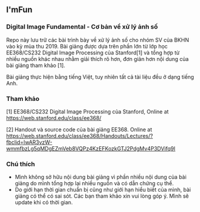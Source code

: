 ## I'mFun
### Digital Image Fundamental - Cơ bản về xử lý ảnh số 

Repo này lưu trữ các bài trình bày về xử lý ảnh số cho nhóm SV của BKHN vào kỳ mùa thu 2019. Bài giảng được dựa trên phần lớn từ lớp học EE368/CS232 Digital Image Processing của Stanford[1] và tổng hợp từ nhiều nguồn khác nhau nhằm giải thích rõ hơn, đơn giản hơn nội dung của bài giảng tham khảo [1]. 

Bài giảng thực hiện bằng tiếng Việt, tuy nhiên tất cả tài liệu đều ở dạng tiếng Anh. 


### Tham khảo
[1]  EE368/CS232 Digital Image Processing của Stanford, Online at https://web.stanford.edu/class/ee368/

[2] Handout và source code của bài giảng EE368. Online at  https://web.stanford.edu/class/ee368/Handouts/Lectures/?fbclid=IwAR3vzW-wmmfbzLg5qMDgEZmVeb8VQPz4KzEFKozkGTJ2PdgMv4P3DVifq9I 

### Chú thích
- Mình không sở hữu nội dung bài giảng vì phần nhiều nội dung của bài giảng do mình tổng hợp lại nhiều nguồn và có dẫn chứng cụ thể. 
- Do giới hạn thời gian chuẩn bị cũng như giới hạn hiểu biết của mình, bài giảng có thể có sai sót. Các bạn tham khảo xin vui lòng góp ý. Mình sẽ update khi có thời gian.  
